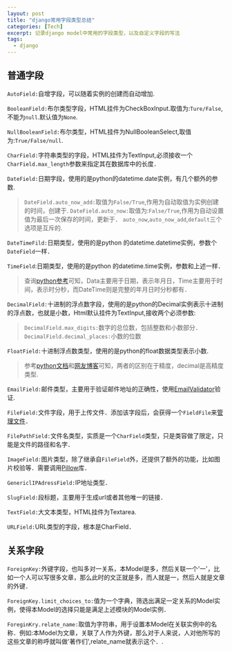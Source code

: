 ```yaml
---
layout: post
title: "django常用字段类型总结"
categories: [Tech]
excerpt: 记录django model中常用的字段类型，以及自定义字段的写法
tags:
  - django
---
```


## 普通字段
`AutoField:`自增字段，可以随着实例的创建而自动增加.

`BooleanField:`布尔类型字段，HTML挂件为CheckBoxInput.取值为:`Ture/False`,不能为`null`.默认值为`None`.

`NullBooleanField:`布尔类型，HTML挂件为NullBooleanSelect,取值为:`True/False/null`.

`CharField:`字符串类型的字段，HTML挂件为TextInput,必须接收一个`CharField.max_length`参数来指定其在数据库中的长度．

`DateField:`日期字段，使用的是python的datetime.date实例，有几个额外的参数.
> `DateField.auto_now_add:`取值为`False/True`,作用为自动取值为实例创建的时间，创建于.
> `DateField.auto_now:`取值为:`False/True`,作用为自动设置值为最后一次保存的时间，更新于．
> `auto_now`,`auto_now_add`,`default`三个选项是互斥的.



`DateTimeFild:`日期类型，使用的是python 的datetime.datetime实例，参数个`DateField`一样．

`TimeField`:日期类型，使用的是python 的datetime.time实例，参数和上述一样．
> 查询[python参考](http://python.usyiyi.cn/translate/python_352/library/datetime.html)可知，Data主要用于日期，表示年月日，Time主要用于时间，表示时分秒，而DateTime则是完整的年月日时分秒都有．

`DecimalField:`十进制的浮点数字段，使用的是python的Decimal实例表示十进制的浮点数，也就是小数，Html默认挂件为TextInput,接收两个必须参数:
> `DecimalField.max_digits:`数字的总位数，包括整数和小数部分．
> `DecimalField.decimal_places:`小数的位数

`FloatField:`十进制浮点数类型，使用的是python的float数据类型表示小数.
> 参考[python文档](http://python.usyiyi.cn/translate/python_352/library/decimal.html)和[网友博客](http://www.cnblogs.com/herbert/p/3402245.html)可知，两者的区别在于精度，decimal是高精度类型.

`EmailField:`邮件类型，主要用于验证邮件地址的正确性，使用[EmailValidator](http://python.usyiyi.cn/translate/django_182/ref/validators.html#django.core.validators.EmailValidator)验证.

`FileField:`文件字段，用于上传文件．添加该字段后，会获得一个`FieldFile`来[管理文件](http://python.usyiyi.cn/translate/django_182/topics/files.html)．

`FilePathField:`文件名类型，实质是一个`CharField`类型，只是类容做了限定，只能是文件的路径和名字．

`ImageField:`图片类型，除了继承自`FileField`外，还提供了额外的功能，比如图片校验等．需要调用[Pillow](http://pillow.readthedocs.io/en/latest/)库．

`GenericlIPAdressField:`IP地址类型．

`SlugField:`段标题，主要用于生成url或者其他唯一的链接．

`TextField:`大文本类型，HTML挂件为Textarea.

`URLField:`URL类型的字段，根本是CharField．

## 关系字段
`ForeignKey:`外键字段，也叫多对一关系，本Model是多，然后关联一个'一'，比如一个人可以写很多文章，那么此时的文正就是多，而人就是一，然后人就是文章的外键．

`ForeignKey.limit_choices_to:`值为一个字典，筛选出满足一定关系的Model实例，使得本Model的选择只能是满足上述模块的Model实例．

`ForeginKry.relate_name:`取值为字符串，用于设置本Model在关联实例中的名称．例如:本Model为文章，关联了人作为外键，那么对于人来说，人对他所写的这些文章的称呼就叫做'著作们',relate_name就表示这个．.

